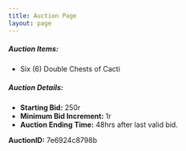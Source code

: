 ```yaml
---
title: Auction Page
layout: page
---
```


##### Auction Items:

* Six (6) Double Chests of Cacti

##### Auction Details:

* **Starting Bid:** 250r
* **Minimum Bid Increment:** 1r
* **Auction Ending Time:** 48hrs after last valid bid.



**AuctionID:** 7e6924c8798b
